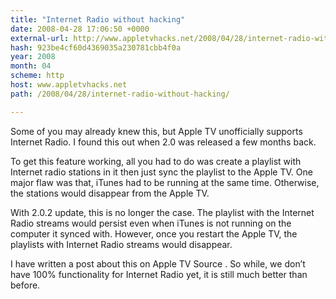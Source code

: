 ```yaml
---
title: "Internet Radio without hacking"
date: 2008-04-28 17:06:50 +0000
external-url: http://www.appletvhacks.net/2008/04/28/internet-radio-without-hacking/
hash: 923be4cf60d4369035a230781cbb4f0a
year: 2008
month: 04
scheme: http
host: www.appletvhacks.net
path: /2008/04/28/internet-radio-without-hacking/

---
```




Some of you may already knew this, but Apple TV unofficially supports Internet Radio.  I found this out when 2.0 was released a few months back.

To get this feature working, all you had to do was create a playlist with Internet radio stations in it then just sync the playlist to the Apple TV.  One major flaw was that, iTunes had to be running at the same time.  Otherwise, the stations would disappear from the Apple TV.

With 2.0.2 update, this is no longer the case.  The playlist with the Internet Radio streams would persist even when iTunes is not running on the computer it synced with.  However, once you restart the Apple TV, the playlists with Internet Radio streams would disappear.

I have written a post about this on Apple TV Source .  So while, we don’t have 100% functionality for Internet Radio yet, it is still much better than before.

